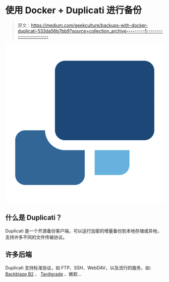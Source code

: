 # 使用 Docker + Duplicati 进行备份

> 原文：<https://medium.com/geekculture/backups-with-docker-duplicati-533da56b7bb9?source=collection_archive---------1----------------------->

![](img/040b7356ba9a4b1f9c268ab2fa19a403.png)

## 什么是 Duplicati？

Duplicati 是一个开源备份客户端，可以运行加密的增量备份到本地存储或异地，支持许多不同的文件传输协议。

## 许多后端

Duplicati 支持标准协议，如 FTP、SSH、WebDAV，以及流行的服务，如: [Backblaze B2](https://www.backblaze.com/blog/duplicati-backups-cloud-storage/) 、 [Tardigrade](https://tardigrade.io/) 、微软…